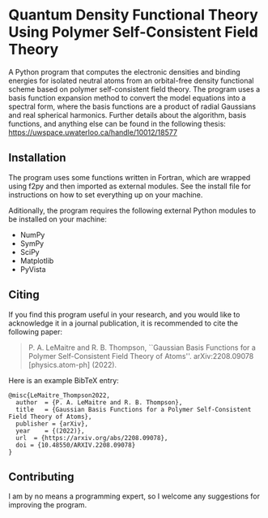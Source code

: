 # Quantum Density Functional Theory Using Polymer Self-Consistent Field Theory
A Python program that computes the electronic densities and binding energies for isolated neutral atoms from an orbital-free density functional scheme based on polymer self-consistent field theory. The program uses a basis function expansion method to convert the model equations into a spectral form, where the basis functions are a product of radial Gaussians and real spherical harmonics. Further details about the algorithm, basis functions, and anything else can be found in the following thesis:
https://uwspace.uwaterloo.ca/handle/10012/18577

## Installation
The program uses some functions written in Fortran, which are wrapped using f2py and then imported as external modules. See the install file for instructions on how to set everything up on your machine.


Aditionally, the program requires the following external Python modules to be installed on your machine:
- NumPy
- SymPy
- SciPy
- Matplotlib
- PyVista

## Citing
If you find this program useful in your research, and you would like to acknowledge it in a journal publication, it is recommended to cite the following paper:
> P. A. LeMaitre and R. B. Thompson, ``Gaussian Basis Functions for a Polymer Self-Consistent Field Theory of Atoms''. arXiv:2208.09078 [physics.atom-ph] (2022).


Here is an example BibTeX entry:
```
@misc{LeMaitre_Thompson2022,
  author  = {P. A. LeMaitre and R. B. Thompson},
  title   = {Gaussian Basis Functions for a Polymer Self-Consistent Field Theory of Atoms},
  publisher = {arXiv},
  year    = {(2022)},
  url  = {https://arxiv.org/abs/2208.09078},
  doi = {10.48550/ARXIV.2208.09078}
}
```
## Contributing
I am by no means a programming expert, so I welcome any suggestions for improving the program. 
